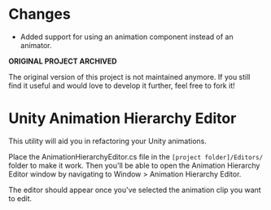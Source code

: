 # Changes
- Added support for using an animation component instead of an animator.

__ORIGINAL PROJECT ARCHIVED__

The original version of this project is not maintained anymore. If you still find it useful and would love to develop it further, feel free to fork it!


Unity Animation Hierarchy Editor
================================

This utility will aid you in refactoring your Unity animations.

Place the AnimationHierarchyEditor.cs file in the `[project folder]/Editors/` folder to make it work. Then you'll be able to open the Animation Hierarchy Editor window by navigating to Window > Animation Hierarchy Editor.

The editor should appear once you've selected the animation clip you want to edit.
